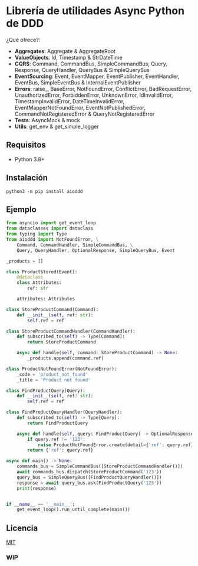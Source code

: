 # Librería de utilidades Async Python de DDD

¿Qué ofrece?:

* **Aggregates**: Aggregate & AggregateRoot
* **ValueObjects**: Id, Timestamp & StrDateTime
* **CQRS**: Command, CommandBus, SimpleCommandBus, Query, Response, QueryHandler, QueryBus & SimpleQueryBus
* **EventSourcing**: Event, EventMapper, EventPublisher, EventHandler, EventBus, SimpleEventBus & InternalEventPublisher
* **Errors**: raise_, BaseError, NotFoundError, ConflictError, BadRequestError, UnauthorizedError, ForbiddenError, UnknownError, IdInvalidError, TimestampInvalidError, DateTimeInvalidError, EventMapperNotFoundError, EventNotPublishedError, CommandNotRegisteredError & QueryNotRegisteredError
* **Tests**: AsyncMock & mock
* **Utils**: get_env & get_simple_logger

## Requisitos

- Python 3.8+

## Instalación

```shell
python3 -m pip install aioddd
```

## Ejemplo

```python
from asyncio import get_event_loop
from dataclasses import dataclass
from typing import Type
from aioddd import NotFoundError, \
    Command, CommandHandler, SimpleCommandBus, \
    Query, QueryHandler, OptionalResponse, SimpleQueryBus, Event

_products = []

class ProductStored(Event):
    @dataclass
    class Attributes:
        ref: str

    attributes: Attributes

class StoreProductCommand(Command):
    def __init__(self, ref: str):
        self.ref = ref

class StoreProductCommandHandler(CommandHandler):
    def subscribed_to(self) -> Type[Command]:
        return StoreProductCommand

    async def handle(self, command: StoreProductCommand) -> None:
        _products.append(command.ref)

class ProductNotFoundError(NotFoundError):
    _code = 'product_not_found'
    _title = 'Product not found'

class FindProductQuery(Query):
    def __init__(self, ref: str):
        self.ref = ref

class FindProductQueryHandler(QueryHandler):
    def subscribed_to(self) -> Type[Query]:
        return FindProductQuery

    async def handle(self, query: FindProductQuery) -> OptionalResponse:
        if query.ref != '123':
            raise ProductNotFoundError.create(detail={'ref': query.ref})
        return {'ref': query.ref}

async def main() -> None:
    commands_bus = SimpleCommandBus([StoreProductCommandHandler()])
    await commands_bus.dispatch(StoreProductCommand('123'))
    query_bus = SimpleQueryBus([FindProductQueryHandler()])
    response = await query_bus.ask(FindProductQuery('123'))
    print(response)


if __name__ == '__main__':
    get_event_loop().run_until_complete(main())
```

## Licencia

[MIT](https://github.com/aiopy/python-aioddd/blob/master/LICENSE)


### WIP
